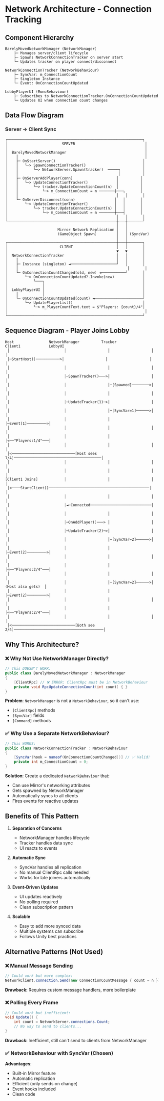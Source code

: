 # Network Architecture - Connection Tracking

## Component Hierarchy

```
BarelyMovedNetworkManager (NetworkManager)
    ├─ Manages server/client lifecycle
    ├─ Spawns NetworkConnectionTracker on server start
    └─ Updates tracker on player connect/disconnect

NetworkConnectionTracker (NetworkBehaviour)
    ├─ SyncVar: m_ConnectionCount
    ├─ Singleton Instance
    └─ Event: OnConnectionCountUpdated

LobbyPlayerUI (MonoBehaviour)
    ├─ Subscribes to NetworkConnectionTracker.OnConnectionCountUpdated
    └─ Updates UI when connection count changes
```

## Data Flow Diagram

### Server → Client Sync

```
┌──────────────────────────────────────────────────────────────┐
│                         SERVER                                │
│                                                               │
│  BarelyMovedNetworkManager                                    │
│    │                                                          │
│    ├─ OnStartServer()                                        │
│    │   └─> SpawnConnectionTracker()                          │
│    │       └─> NetworkServer.Spawn(tracker)  ─────┐          │
│    │                                              │          │
│    ├─ OnServerAddPlayer(conn)                    │          │
│    │   └─> UpdateConnectionTracker()             │          │
│    │       └─> tracker.UpdateConnectionCount(n)  │          │
│    │           └─> m_ConnectionCount = n ───────┼───┐       │
│    │                                             │   │       │
│    └─ OnServerDisconnect(conn)                  │   │       │
│        └─> UpdateConnectionTracker()            │   │       │
│            └─> tracker.UpdateConnectionCount(n) │   │       │
│                └─> m_ConnectionCount = n ───────┼───┤       │
│                                                  │   │       │
└──────────────────────────────────────────────────┼───┼───────┘
                                                   │   │
                        Mirror Network Replication │   │
                        (GameObject Spawn)         │   │ (SyncVar)
                                                   │   │
┌──────────────────────────────────────────────────┼───┼───────┐
│                        CLIENT                    │   │       │
│                                                  ▼   ▼       │
│  NetworkConnectionTracker                        │   │       │
│    │                                             │   │       │
│    ├─ Instance (singleton) ◄─────────────────────┘   │       │
│    │                                                  │       │
│    └─ OnConnectionCountChanged(old, new) ◄───────────┘       │
│        └─> OnConnectionCountUpdated?.Invoke(new)             │
│            └───┐                                             │
│                │                                             │
│  LobbyPlayerUI │                                             │
│    │           │                                             │
│    └─ OnConnectionCountUpdated(count) ◄──────────────────────┘
│        └─> UpdatePlayerList()                                │
│            └─> m_PlayerCountText.text = $"Players: {count}/4"│
│                                                               │
└──────────────────────────────────────────────────────────────┘
```

## Sequence Diagram - Player Joins Lobby

```
Host                NetworkManager          Tracker             Client1             LobbyUI
 │                         │                   │                   │                   │
 │─StartHost()───────────>│                   │                   │                   │
 │                         │                   │                   │                   │
 │                         │─SpawnTracker()───>│                   │                   │
 │                         │                   │─[Spawned]────────>│                   │
 │                         │                   │                   │                   │
 │                         │─UpdateTracker(1)─>│                   │                   │
 │                         │                   │─[SyncVar=1]──────>│                   │
 │                         │                   │                   │─Event(1)─────────>│
 │                         │                   │                   │                   │
 │                         │                   │                   │<──"Players:1/4"───│
 │                         │                   │                   │                   │
 │<─────────────────────────────[Host sees 1/4]────────────────────────────────────────│
 │                         │                   │                   │                   │
 │                         │                   │                   │                   │
[Client1 Joins]            │                   │                   │                   │
 │<────StartClient()──────────────────────────────────────────────│                   │
 │                         │                   │                   │                   │
 │                         │◄─Connected────────────────────────────│                   │
 │                         │                   │                   │                   │
 │                         │─OnAddPlayer()───> │                   │                   │
 │                         │─UpdateTracker(2)─>│                   │                   │
 │                         │                   │─[SyncVar=2]──────>│                   │
 │                         │                   │                   │─Event(2)─────────>│
 │                         │                   │                   │                   │
 │                         │                   │                   │<──"Players:2/4"───│
 │                         │                   │                   │                   │
 │                         │                   │─[SyncVar=2]──────>│ (Host also gets)  │
 │                         │                   │                   │─Event(2)─────────>│
 │                         │                   │                   │                   │
 │                         │                   │                   │<──"Players:2/4"───│
 │                         │                   │                   │                   │
 │<─────────────────────────────[Both see 2/4]─────────────────────────────────────────│
```

## Why This Architecture?

### ❌ Why Not Use NetworkManager Directly?
```csharp
// This DOESN'T WORK:
public class BarelyMovedNetworkManager : NetworkManager
{
    [ClientRpc] // ❌ ERROR: ClientRpc must be in NetworkBehaviour
    private void RpcUpdateConnectionCount(int count) { }
}
```
**Problem**: `NetworkManager` is not a `NetworkBehaviour`, so it can't use:
- `[ClientRpc]` methods
- `[SyncVar]` fields
- `[Command]` methods

### ✅ Why Use a Separate NetworkBehaviour?
```csharp
// This WORKS:
public class NetworkConnectionTracker : NetworkBehaviour
{
    [SyncVar(hook = nameof(OnConnectionCountChanged))] // ✅ Valid!
    private int m_ConnectionCount = 0;
}
```
**Solution**: Create a dedicated `NetworkBehaviour` that:
- Can use Mirror's networking attributes
- Gets spawned by NetworkManager
- Automatically syncs to all clients
- Fires events for reactive updates

## Benefits of This Pattern

1. **Separation of Concerns**
   - NetworkManager handles lifecycle
   - Tracker handles data sync
   - UI reacts to events

2. **Automatic Sync**
   - SyncVar handles all replication
   - No manual ClientRpc calls needed
   - Works for late joiners automatically

3. **Event-Driven Updates**
   - UI updates reactively
   - No polling required
   - Clean subscription pattern

4. **Scalable**
   - Easy to add more synced data
   - Multiple systems can subscribe
   - Follows Unity best practices

## Alternative Patterns (Not Used)

### ❌ Manual Message Sending
```csharp
// Could work but more complex:
NetworkClient.connection.Send(new ConnectionCountMessage { count = n });
```
**Drawback**: Requires custom message handlers, more boilerplate

### ❌ Polling Every Frame
```csharp
// Could work but inefficient:
void Update() {
    int count = NetworkServer.connections.Count;
    // No way to send to clients...
}
```
**Drawback**: Inefficient, still can't send to clients from NetworkManager

### ✅ NetworkBehaviour with SyncVar (Chosen)
**Advantages**:
- Built-in Mirror feature
- Automatic replication
- Efficient (only sends on change)
- Event hooks included
- Clean code

